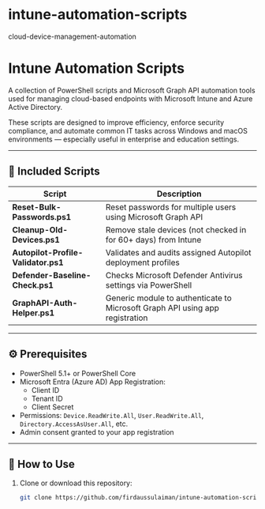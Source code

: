 # intune-automation-scripts
cloud-device-management-automation
# Intune Automation Scripts

A collection of PowerShell scripts and Microsoft Graph API automation tools used for managing cloud-based endpoints with Microsoft Intune and Azure Active Directory.

These scripts are designed to improve efficiency, enforce security compliance, and automate common IT tasks across Windows and macOS environments — especially useful in enterprise and education settings.

---

## 📂 Included Scripts

| Script | Description |
|--------|-------------|
| **Reset-Bulk-Passwords.ps1** | Reset passwords for multiple users using Microsoft Graph API |
| **Cleanup-Old-Devices.ps1** | Remove stale devices (not checked in for 60+ days) from Intune |
| **Autopilot-Profile-Validator.ps1** | Validates and audits assigned Autopilot deployment profiles |
| **Defender-Baseline-Check.ps1** | Checks Microsoft Defender Antivirus settings via PowerShell |
| **GraphAPI-Auth-Helper.ps1** | Generic module to authenticate to Microsoft Graph API using app registration |

---

## ⚙️ Prerequisites

- PowerShell 5.1+ or PowerShell Core
- Microsoft Entra (Azure AD) App Registration:
  - Client ID
  - Tenant ID
  - Client Secret
- Permissions: `Device.ReadWrite.All`, `User.ReadWrite.All`, `Directory.AccessAsUser.All`, etc.
- Admin consent granted to your app registration

---

## 🚀 How to Use

1. Clone or download this repository:
   ```bash
   git clone https://github.com/firdaussulaiman/intune-automation-scripts.git
